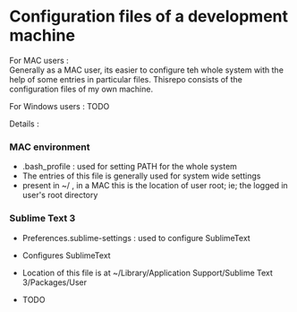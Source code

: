 Configuration files of a development machine
============================================         
For MAC users :          
  Generally as a MAC user, its easier to configure teh whole system with the help of some entries in particular files. Thisrepo consists of the configuration files of my own machine.          

For Windows users :
  TODO

Details : 
### MAC environment
 - .bash_profile : used for setting PATH for the whole system
  - The entries of this file is generally used for system wide settings
  - present in ~/ , in a MAC this is the location of user root; ie; the logged in user's root  directory
### Sublime Text 3
 - Preferences.sublime-settings : used to configure SublimeText
  - Configures SublimeText
  - Location of this file is at 
   ~/Library/Application Support/Sublime Text 3/Packages/User

 - TODO